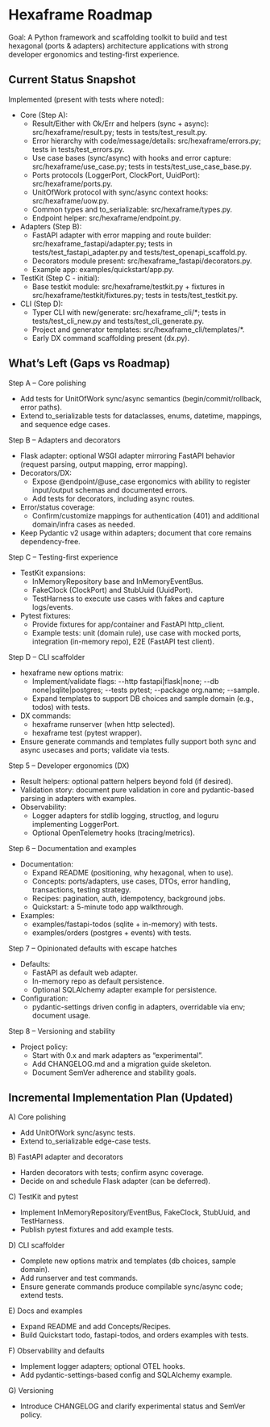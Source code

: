 # Hexaframe Roadmap

Goal: A Python framework and scaffolding toolkit to build and test hexagonal (ports & adapters) architecture applications with strong developer ergonomics and testing-first experience.

## Current Status Snapshot

Implemented (present with tests where noted):
- Core (Step A):
  - Result/Either with Ok/Err and helpers (sync + async): src/hexaframe/result.py; tests in tests/test_result.py.
  - Error hierarchy with code/message/details: src/hexaframe/errors.py; tests in tests/test_errors.py.
  - Use case bases (sync/async) with hooks and error capture: src/hexaframe/use_case.py; tests in tests/test_use_case_base.py.
  - Ports protocols (LoggerPort, ClockPort, UuidPort): src/hexaframe/ports.py.
  - UnitOfWork protocol with sync/async context hooks: src/hexaframe/uow.py.
  - Common types and to_serializable: src/hexaframe/types.py.
  - Endpoint helper: src/hexaframe/endpoint.py.
- Adapters (Step B):
  - FastAPI adapter with error mapping and route builder: src/hexaframe_fastapi/adapter.py; tests in tests/test_fastapi_adapter.py and tests/test_openapi_scaffold.py.
  - Decorators module present: src/hexaframe_fastapi/decorators.py.
  - Example app: examples/quickstart/app.py.
- TestKit (Step C - initial):
  - Base testkit module: src/hexaframe/testkit.py + fixtures in src/hexaframe/testkit/fixtures.py; tests in tests/test_testkit.py.
- CLI (Step D):
  - Typer CLI with new/generate: src/hexaframe_cli/*; tests in tests/test_cli_new.py and tests/test_cli_generate.py.
  - Project and generator templates: src/hexaframe_cli/templates/*.
  - Early DX command scaffolding present (dx.py).

## What’s Left (Gaps vs Roadmap)

Step A – Core polishing
- Add tests for UnitOfWork sync/async semantics (begin/commit/rollback, error paths).
- Extend to_serializable tests for dataclasses, enums, datetime, mappings, and sequence edge cases.

Step B – Adapters and decorators
- Flask adapter: optional WSGI adapter mirroring FastAPI behavior (request parsing, output mapping, error mapping).
- Decorators/DX:
  - Expose @endpoint/@use_case ergonomics with ability to register input/output schemas and documented errors.
  - Add tests for decorators, including async routes.
- Error/status coverage:
  - Confirm/customize mappings for authentication (401) and additional domain/infra cases as needed.
- Keep Pydantic v2 usage within adapters; document that core remains dependency-free.

Step C – Testing-first experience
- TestKit expansions:
  - InMemoryRepository base and InMemoryEventBus.
  - FakeClock (ClockPort) and StubUuid (UuidPort).
  - TestHarness to execute use cases with fakes and capture logs/events.
- Pytest fixtures:
  - Provide fixtures for app/container and FastAPI http_client.
  - Example tests: unit (domain rule), use case with mocked ports, integration (in-memory repo), E2E (FastAPI test client).

Step D – CLI scaffolder
- hexaframe new options matrix:
  - Implement/validate flags: --http fastapi|flask|none; --db none|sqlite|postgres; --tests pytest; --package org.name; --sample.
  - Expand templates to support DB choices and sample domain (e.g., todos) with tests.
- DX commands:
  - hexaframe runserver (when http selected).
  - hexaframe test (pytest wrapper).
- Ensure generate commands and templates fully support both sync and async usecases and ports; validate via tests.

Step 5 – Developer ergonomics (DX)
- Result helpers: optional pattern helpers beyond fold (if desired).
- Validation story: document pure validation in core and pydantic-based parsing in adapters with examples.
- Observability:
  - Logger adapters for stdlib logging, structlog, and loguru implementing LoggerPort.
  - Optional OpenTelemetry hooks (tracing/metrics).

Step 6 – Documentation and examples
- Documentation:
  - Expand README (positioning, why hexagonal, when to use).
  - Concepts: ports/adapters, use cases, DTOs, error handling, transactions, testing strategy.
  - Recipes: pagination, auth, idempotency, background jobs.
  - Quickstart: a 5-minute todo app walkthrough.
- Examples:
  - examples/fastapi-todos (sqlite + in-memory) with tests.
  - examples/orders (postgres + events) with tests.

Step 7 – Opinionated defaults with escape hatches
- Defaults:
  - FastAPI as default web adapter.
  - In-memory repo as default persistence.
  - Optional SQLAlchemy adapter example for persistence.
- Configuration:
  - pydantic-settings driven config in adapters, overridable via env; document usage.

Step 8 – Versioning and stability
- Project policy:
  - Start with 0.x and mark adapters as “experimental”.
  - Add CHANGELOG.md and a migration guide skeleton.
  - Document SemVer adherence and stability goals.

## Incremental Implementation Plan (Updated)

A) Core polishing
- Add UnitOfWork sync/async tests.
- Extend to_serializable edge-case tests.

B) FastAPI adapter and decorators
- Harden decorators with tests; confirm async coverage.
- Decide on and schedule Flask adapter (can be deferred).

C) TestKit and pytest
- Implement InMemoryRepository/EventBus, FakeClock, StubUuid, and TestHarness.
- Publish pytest fixtures and add example tests.

D) CLI scaffolder
- Complete new options matrix and templates (db choices, sample domain).
- Add runserver and test commands.
- Ensure generate commands produce compilable sync/async code; extend tests.

E) Docs and examples
- Expand README and add Concepts/Recipes.
- Build Quickstart todo, fastapi-todos, and orders examples with tests.

F) Observability and defaults
- Implement logger adapters; optional OTEL hooks.
- Add pydantic-settings-based config and SQLAlchemy example.

G) Versioning
- Introduce CHANGELOG and clarify experimental status and SemVer policy.
